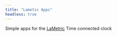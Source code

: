 ```yaml
---
title: "Lametic Apps"
headless: true
---
```


Simple apps for the [LaMetric](https://lametric.com/) Time connected clock
